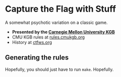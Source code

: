 # Capture the Flag with Stuff

A somewhat psychotic variation on a classic game.

* **Presented by the [Carnegie Mellon University KGB](http://www.cmukgb.org)**
* CMU KGB rules at [rules.cmukgb.org](http://rules.cmukgb.org)
* History at [ctfws.org](http://www.ctfws.org)

## Generating the rules

Hopefully, you should just have to run `make`.  Hopefully.

